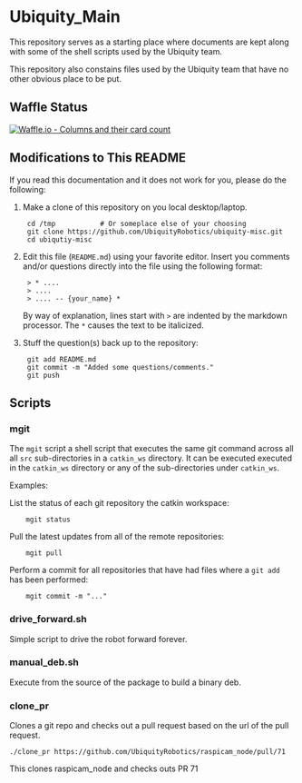# Ubiquity_Main

This repository serves as a starting place where documents are kept
along with some of the shell scripts used by the Ubiquity team.

This repository also constains files used by the Ubiquity team
that have no other obvious place to be put.

## Waffle Status
[![Waffle.io - Columns and their card count](https://badge.waffle.io/UbiquityRobotics/ubiquity_main.svg?columns=all)](https://waffle.io/UbiquityRobotics/ubiquity_main)

## Modifications to This README

If you read this documentation and it does not work for
you, please do the following:

1. Make a clone of this repository on you local desktop/laptop.

        cd /tmp           # Or someplace else of your choosing
        git clone https://github.com/UbiquityRobotics/ubiquity-misc.git
        cd ubiqutiy-misc

2. Edit this file (`README.md`) using your favorite editor.
   Insert you comments and/or questions directly into the file
   using the following format:

        > * ....
        > ....
        > .... -- {your_name} *

   By way of explanation, lines start with `>` are indented
   by the markdown processor.  The `*` causes the text to be
   italicized.

3. Stuff the question(s) back up to the repository:

        git add README.md
        git commit -m "Added some questions/comments."
        git push

## Scripts

### mgit

The `mgit` script a shell script that executes the same git command
across all all `src` sub-directories in a `catkin_ws` directory.
It can be executed executed in the `catkin_ws` directory or any
of the sub-directories under `catkin_ws`.

Examples:

List the status of each git repository the catkin workspace:

        mgit status

Pull the latest updates from all of the remote repositories:

        mgit pull

Perform a commit for all repositories that have had files
where a `git add` has been performed:

        mgit commit -m "..."

### drive_forward.sh

Simple script to drive the robot forward forever.

### manual_deb.sh

Execute from the source of the package to build a binary deb.

### clone_pr

Clones a git repo and checks out a pull request based on the url of the pull request.

```
./clone_pr https://github.com/UbiquityRobotics/raspicam_node/pull/71
```

This clones raspicam_node and checks outs PR 71
